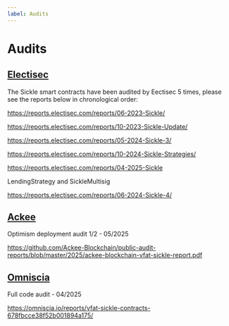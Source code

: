 ```yaml
---
label: Audits
---
```


# Audits

## [Electisec](electisec.com)

The Sickle smart contracts have been audited by Eectisec 5 times, please see the reports below in chronological order:

https://reports.electisec.com/reports/06-2023-Sickle/

https://reports.electisec.com/reports/10-2023-Sickle-Update/

https://reports.electisec.com/reports/05-2024-Sickle-3/

https://reports.electisec.com/reports/10-2024-Sickle-Strategies/

https://reports.electisec.com/reports/04-2025-Sickle


LendingStrategy and SickleMultisig

https://reports.electisec.com/reports/06-2024-Sickle-4/


## [Ackee](ackee.xyz)

Optimism deployment audit 1/2 - 05/2025

https://github.com/Ackee-Blockchain/public-audit-reports/blob/master/2025/ackee-blockchain-vfat-sickle-report.pdf


## [Omniscia](omniscia.io)

Full code audit - 04/2025

https://omniscia.io/reports/vfat-sickle-contracts-678fbcce38f52b001894a175/